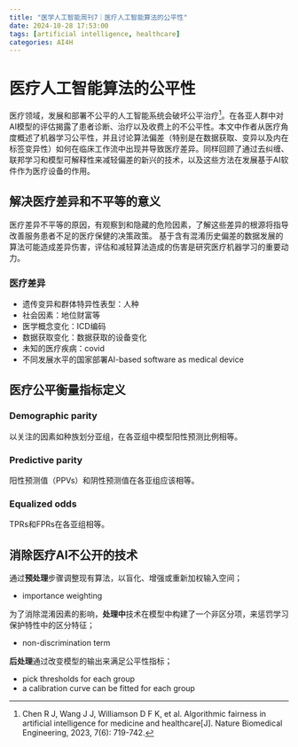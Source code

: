 ```yaml
---
title: "医学人工智能周刊7｜医疗人工智能算法的公平性"
date: 2024-10-28 17:53:00
tags: [artificial intelligence, healthcare]
categories: AI4H
---
```


# 医疗人工智能算法的公平性
医疗领域，发展和部署不公平的人工智能系统会破坏公平治疗[^1]。在各亚人群中对AI模型的评估揭露了患者诊断、治疗以及收费上的不公平性。本文中作者从医疗角度概述了机器学习公平性，并且讨论算法偏差（特别是在数据获取、变异以及内在标签变异性）如何在临床工作流中出现并导致医疗差异。同样回顾了通过去纠缠、联邦学习和模型可解释性来减轻偏差的新兴的技术，以及这些方法在发展基于AI软件作为医疗设备的作用。

## 解决医疗差异和不平等的意义
医疗差异不平等的原因，有观察到和隐藏的危险因素，了解这些差异的根源将指导改善服务患者不足的医疗保健的决策政策。
基于含有混淆历史偏差的数据发展的算法可能造成差异伤害，评估和减轻算法造成的伤害是研究医疗机器学习的重要动力。
### 医疗差异
- 遗传变异和群体特异性表型：人种
- 社会因素：地位财富等
- 医学概念变化：ICD编码
- 数据获取变化：数据获取的设备变化
- 未知的医疗疾病：covid
- 不同发展水平的国家部署AI-based software as medical device

## 医疗公平衡量指标定义
### Demographic parity
以关注的因素如种族划分亚组，在各亚组中模型阳性预测比例相等。
### Predictive parity
阳性预测值（PPVs）和阴性预测值在各亚组应该相等。
### Equalized odds
TPRs和FPRs在各亚组相等。

## 消除医疗AI不公开的技术
通过**预处理**步骤调整现有算法，以盲化、增强或重新加权输入空间；
- importance weighting

为了消除混淆因素的影响，**处理中**技术在模型中构建了一个非区分项，来惩罚学习保护特性中的区分特征；
- non-discrimination term

**后处理**通过改变模型的输出来满足公平性指标；
- pick thresholds for each group
- a calibration curve can be fitted for each group

[^1]: Chen R J, Wang J J, Williamson D F K, et al. Algorithmic fairness in artificial intelligence for medicine and healthcare[J]. Nature Biomedical Engineering, 2023, 7(6): 719-742.



